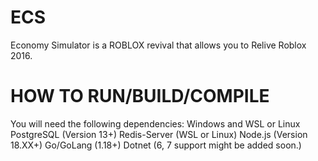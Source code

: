 # ECS
Economy Simulator is a ROBLOX revival that allows you to Relive Roblox 2016.

# HOW TO RUN/BUILD/COMPILE

You will need the following dependencies:
Windows and WSL or Linux
PostgreSQL (Version 13+)
Redis-Server (WSL or Linux)
Node.js (Version 18.XX+)
Go/GoLang (1.18+)
Dotnet (6, 7 support might be added soon.)
